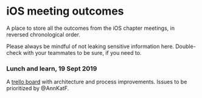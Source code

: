 # iOS meeting outcomes

A place to store all the outcomes from the iOS chapter meetings, in reversed chronological order.

Please always be mindful of not leaking sensitive information here. Double-check with your teammates to be sure, if you need to.

### Lunch and learn, 19 Sept 2019
A [trello board](https://trello.com/b/7INoC8YK/improvements-architecture-process) with architecture and process improvements. Issues to be prioritized by @AnnKatF.
